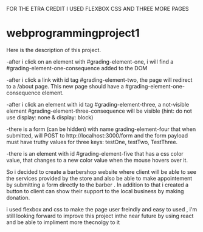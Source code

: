 FOR THE ETRA CREDIT I USED FLEXBOX CSS AND THREE MORE PAGES 



# webprogrammingproject1

Here is the description of this project.

-after i click on an element with #grading-element-one, i will find a #grading-element-one-consequence added to the DOM

-after i click a link with id tag #grading-element-two, the page will redirect to a /about page. This new page should have a #grading-element-one-consequence element.

-after i click an element with id tag #grading-element-three, a not-visible element #grading-element-three-consequence will be visible (hint: do not use display: none & display: block)

-there is a form (can be hidden) with name grading-element-four that when submitted, will POST to http://localhost:3000/form and the form payload must have truthy values for three keys: testOne, testTwo, TestThree.

-there is an element with id #grading-element-five that has a css color value, that changes to a new color value when the mouse hovers over it.

So i decided to create a barbershop website where client will be able to see the services provided by the store and also be able to make appointement by submitting a form directly to the barber .
In addition to that i created a button to client can show their support to the local business by making donation.

i used flexbox and css to make the page user freindly and easy to used , i'm still looking forward to improve this project inthe near future by using react and be able to impliment more thecnolgy to it

